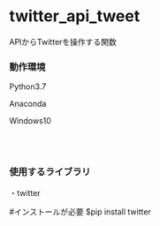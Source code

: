 # twitter_api_tweet
<p>
  APIからTwitterを操作する関数
<p>
 <h3><storong>動作環境</strong></h3><p>
   Python3.7<p>
   Anaconda<p>
   Windows10<p>
     <br><br>
 <h3><strong>使用するライブラリ</strong></h3><p>
   ・twitter<p>
     #インストールが必要
     $pip install twitter
   

